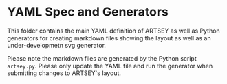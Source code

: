 # YAML Spec and Generators

This folder contains the main YAML definition of ARTSEY as well as Python generators for creating markdown files showing the layout as well as an under-developmetn svg generator.

Please note the markdown files are generated by the Python script `artsey.py`. Please only update the YAML file and run the generator when submitting changes to ARTSEY's layout.
